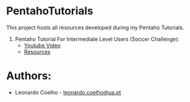 # PentahoTutorials
This project hosts all resources developed during my Pentaho Tutorials.

1. Pentaho Tutorial For Intermediate Level Users (Soccer Challenge):
   * [Youtube Video](https://www.youtube.com/watch?v=hNrQ327HoXQ&t=142s)
   * [Resources](https://github.com/LeonardoCoelho71950/PentahoTutorial/tree/master/PentahoTutorialForIntermediateLevelUsers)
   
# Authors:

- Leonardo Coelho	- <leonardo.coelho@ua.pt>
